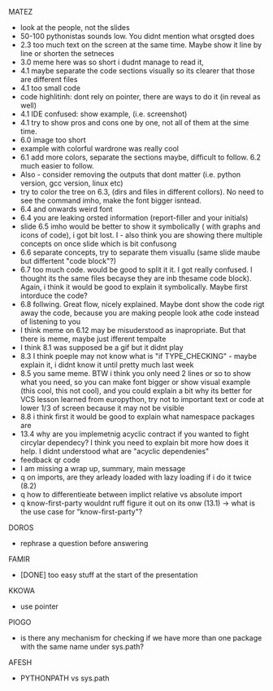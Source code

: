 MATEZ

- look at the people, not the slides
- 50-100 pythonistas sounds low. You didnt mention what orsgted does
- 2.3 too much text on the screen at the same time. Maybe show it line by line or shorten the setneces
- 3.0 meme here was so short i dudnt manage to read it, 
- 4.1 maybe separate the code sections visually so its clearer that those are different files
- 4.1 too small code
- code highlitinh: dont rely on pointer, there are ways to do it (in reveal as well)
- 4.1 IDE confused: show example, (i.e. screenshot)
- 4.1 try to show pros and cons one by one, not all of them at the sime time.
- 6.0 image too short
- example with colorful wardrone was really cool
- 6.1 add more colors, separate the sections maybe, difficult to follow. 6.2 much easier to follow. 
- Also - consider removing the outputs that dont matter (i.e. python version, gcc version, linux etc)
- try to color the tree on 6.3, (dirs and files in different collors). No need to see the command imho, make the font bigger isntead.
- 6.4 and onwards weird font
- 6.4 you are leaking orsted information (report-filler and your initials)
- slide 6.5 imho would be better to show it symbolically ( with graphs and icons of code), i got bit lost. I - also think you are showing there multiple concepts on once slide which is bit confusong
- 6.6 separate concepts, try to separate them visuallu (same slide  maube but differtent "code block"?)
- 6.7 too much code. would be good to split it it. I got really confused. I thought its the same files becayse they are inb thesame code block). Again, i think it would be good to explain it symbolically. Maybe first intorduce the code?
- 6.8 follwing. Great flow, nicely explained. Maybe dont show the code rigt away the code, because you are making people look athe code instead of listening to you
- I think meme on 6.12 may be misuderstood as inapropriate. But  that there is meme, maybe just ifferent tempalte
- I think 8.1 was supposed be a gif but it didnt play
- 8.3 I think poeple may not know what is "if TYPE_CHECKING" - maybe explain it, i didnt know it until pretty much last week
- 8.5 you same meme. BTW i think you only need 2 lines or so to show what you need, so you can make font bigger or show visual example (this cool, this not cool), and you could explain a bit why its better for VCS
lesson learned from europython, try not to important text or code at lower 1/3 of screen because it may not be visible
- 8.8 i think first it would be good to explain what namespace packages are
- 13.4 why are you implemetnig acyclic contract  if you wanted to fight circylar dependecy? I think you need to explain bit more how does it help. I didnt understood what are "acyclic dependenies"
- feedback qr code
- I am missing a wrap up, summary, main message
- q on imports, are they arleady loaded with lazy loading if i do it twice (8.2)
- q  how to differentieate between implict relative vs absolute import
- q know-first-party wouldnt ruff figure it out on its onw (13.1) -> what is the use case for "know-first-party"?

DOROS
- rephrase a question before answering

FAMIR
- [DONE] too easy stuff at the start of the presentation

KKOWA
- use pointer

PIOGO
- is there any mechanism for checking if we have more than one package with the same name under sys.path?

AFESH
- PYTHONPATH vs sys.path
